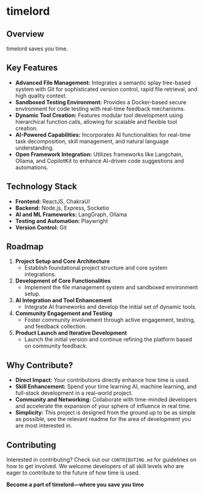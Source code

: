# timelord

## Overview
timelord saves you time.

## Key Features
- **Advanced File Management:** Integrates a semantic splay tree-based system with Git for sophisticated version control, rapid file retrieval, and high quality context.
- **Sandboxed Testing Environment:** Provides a Docker-based secure environment for code testing with real-time feedback mechanisms.
- **Dynamic Tool Creation:** Features modular tool development using hierarchical function calls, allowing for scalable and flexible tool creation.
- **AI-Powered Capabilities:** Incorporates AI functionalities for real-time task decomposition, skill management, and natural language understanding.
- **Open Framework Integration:** Utilizes frameworks like Langchain, Ollama, and CopilotKit to enhance AI-driven code suggestions and automations.

## Technology Stack
- **Frontend:** ReactJS, ChakraUI
- **Backend:** Node.js, Express, Socketio
- **AI and ML Frameworks:** LangGraph, Ollama
- **Testing and Automation:** Playwright
- **Version Control:** Git

## Roadmap
1. **Project Setup and Core Architecture**
   - Establish foundational project structure and core system integrations.
2. **Development of Core Functionalities**
   - Implement the file management system and sandboxed environment setup.
3. **AI Integration and Tool Enhancement**
   - Integrate AI frameworks and develop the initial set of dynamic tools.
4. **Community Engagement and Testing**
   - Foster community involvement through active engagement, testing, and feedback collection.
5. **Product Launch and Iterative Development**
   - Launch the initial version and continue refining the platform based on community feedback.

## Why Contribute?
- **Direct Impact:** Your contributions directly enhance how time is used.
- **Skill Enhancement:** Spend your time learning AI, machine learning, and full-stack development in a real-world project.
- **Community and Networking:** Collaborate with time-minded developers and accelerate the expansion of your sphere of influence in real time.
- **Simplicity:** This project is designed from the ground up to be as simple as possible, see the relevant readme for the area of development you are most interested in.

## Contributing
Interested in contributing? Check out our `CONTRIBUTING.md` for guidelines on how to get involved. We welcome developers of all skill levels who are eager to contribute to the future of how time is used.

**Become a part of timelord—where you save you time**
